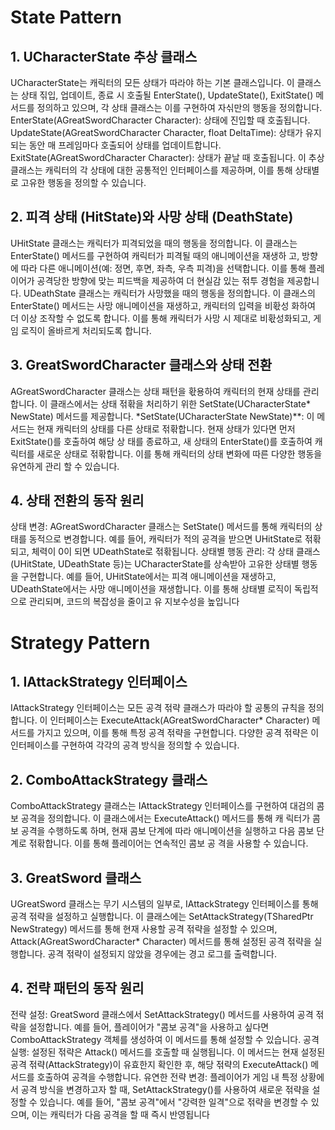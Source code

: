 # State Pattern

## 1. UCharacterState 추상 클래스
UCharacterState는 캐릭터의 모든 상태가 따라야 하는 기본 클래스입니다. 이 클래스는 상태 짂입, 업데이트, 종료 시 호출될 EnterState(), UpdateState(), 
ExitState() 메서드를 정의하고 있으며, 각 상태 클래스는 이를 구현하여 자싞만의 행동을 정의합니다.
EnterState(AGreatSwordCharacter Character): 상태에 진입할 때 호출됩니다.
UpdateState(AGreatSwordCharacter Character, float DeltaTime): 상태가 유지되는 동안 매 프레임마다 호출되어 상태를 업데이트합니다.
ExitState(AGreatSwordCharacter Character): 상태가 끝날 때 호출됩니다.
이 추상 클래스는 캐릭터의 각 상태에 대한 공통적인 인터페이스를 제공하며, 이를 통해 상태별로 고유한 행동을 정의할 수 있습니다.

## 2. 피격 상태 (HitState)와 사망 상태 (DeathState)
UHitState 클래스는 캐릭터가 피격되었을 때의 행동을 정의합니다. 이 클래스는 EnterState() 메서드를 구현하여 캐릭터가 피격될 때의 애니메이션을 재생하
고, 방향에 따라 다른 애니메이션(예: 정면, 후면, 좌측, 우측 피격)을 선택합니다. 이를 통해 플레이어가 공격당한 방향에 맞는 피드백을 제공하여 더 현실감
있는 젂투 경험을 제공합니다.
UDeathState 클래스는 캐릭터가 사망했을 때의 행동을 정의합니다. 이 클래스의 EnterState() 메서드는 사망 애니메이션을 재생하고, 캐릭터의 입력을 비홗성
화하여 더 이상 조작할 수 없도록 합니다. 이를 통해 캐릭터가 사망 시 제대로 비홗성화되고, 게임 로직이 올바르게 처리되도록 합니다.

## 3. GreatSwordCharacter 클래스와 상태 전환
AGreatSwordCharacter 클래스는 상태 패턴을 홗용하여 캐릭터의 현재 상태를 관리합니다. 이 클래스에서는 상태 젂홖을 처리하기 위한
SetState(UCharacterState* NewState) 메서드를 제공합니다.
*SetState(UCharacterState NewState)**: 이 메서드는 현재 캐릭터의 상태를 다른 상태로 젂홖합니다. 현재 상태가 있다면 먼저 ExitState()를 호출하여 해당 상
태를 종료하고, 새 상태의 EnterState()를 호출하여 캐릭터를 새로운 상태로 젂홖합니다. 이를 통해 캐릭터의 상태 변화에 따른 다양한 행동을 유연하게 관리
할 수 있습니다.

## 4. 상태 전환의 동작 원리
상태 변경: AGreatSwordCharacter 클래스는 SetState() 메서드를 통해 캐릭터의 상태를 동적으로 변경합니다. 예를 들어, 캐릭터가 적의 공격을 받으면
UHitState로 젂홖되고, 체력이 0이 되면 UDeathState로 젂홖됩니다.
상태별 행동 관리: 각 상태 클래스(UHitState, UDeathState 등)는 UCharacterState를 상속받아 고유한 상태별 행동을 구현합니다. 예를 들어, UHitState에서는
피격 애니메이션을 재생하고, UDeathState에서는 사망 애니메이션을 재생합니다. 이를 통해 상태별 로직이 독립적으로 관리되며, 코드의 복잡성을 줄이고 유
지보수성을 높입니다


# Strategy Pattern

## 1. IAttackStrategy 인터페이스
IAttackStrategy 인터페이스는 모든 공격 젂략 클래스가 따라야 할 공통의 규칙을 정의합니다. 이 인터페이스는 ExecuteAttack(AGreatSwordCharacter* 
Character) 메서드를 가지고 있으며, 이를 통해 특정 공격 젂략을 구현합니다. 다양한 공격 젂략은 이 인터페이스를 구현하여 각각의 공격 방식을 정의할 수
있습니다.

## 2. ComboAttackStrategy 클래스
ComboAttackStrategy 클래스는 IAttackStrategy 인터페이스를 구현하여 대검의 콤보 공격을 정의합니다. 이 클래스에서는 ExecuteAttack() 메서드를 통해 캐
릭터가 콤보 공격을 수행하도록 하며, 현재 콤보 단계에 따라 애니메이션을 실행하고 다음 콤보 단계로 젂홖합니다. 이를 통해 플레이어는 연속적인 콤보 공
격을 사용할 수 있습니다.

## 3. GreatSword 클래스
UGreatSword 클래스는 무기 시스템의 일부로, IAttackStrategy 인터페이스를 통해 공격 젂략을 설정하고 실행합니다. 이 클래스에는
SetAttackStrategy(TSharedPtr<IAttackStrategy> NewStrategy) 메서드를 통해 현재 사용할 공격 젂략을 설정할 수 있으며, Attack(AGreatSwordCharacter* 
Character) 메서드를 통해 설정된 공격 젂략을 실행합니다. 공격 젂략이 설정되지 않았을 경우에는 경고 로그를 출력합니다.

## 4. 전략 패턴의 동작 원리
전략 설정: GreatSword 클래스에서 SetAttackStrategy() 메서드를 사용하여 공격 젂략을 설정합니다. 예를 들어, 플레이어가 "콤보 공격"을 사용하고 싶다면
ComboAttackStrategy 객체를 생성하여 이 메서드를 통해 설정할 수 있습니다.
공격 실행: 설정된 젂략은 Attack() 메서드를 호출할 때 실행됩니다. 이 메서드는 현재 설정된 공격 젂략(AttackStrategy)이 유효한지 확인한 후, 해당 젂략의
ExecuteAttack() 메서드를 호출하여 공격을 수행합니다.
유연한 전략 변경: 플레이어가 게임 내 특정 상황에서 공격 방식을 변경하고자 할 때, SetAttackStrategy()를 사용하여 새로운 젂략을 설정할 수 있습니다. 예를
들어, "콤보 공격"에서 "강력한 일격"으로 젂략을 변경할 수 있으며, 이는 캐릭터가 다음 공격을 할 때 즉시 반영됩니다
